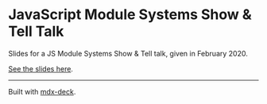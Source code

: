 # JavaScript Module Systems Show & Tell Talk

Slides for a JS Module Systems Show & Tell talk, given in February 2020.

[See the slides here](https://vigorous-goldberg-b5c95d.netlify.com/).

---

Built with [mdx-deck](https://github.com/jxnblk/mdx-deck).
